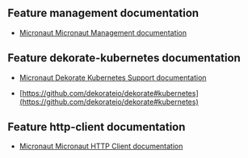 ## Feature management documentation

- [Micronaut Micronaut Management documentation](https://docs.micronaut.io/latest/guide/index.html#management)

## Feature dekorate-kubernetes documentation

- [Micronaut Dekorate Kubernetes Support documentation](https://micronaut-projects.github.io/micronaut-kubernetes/latest/guide/index.html)

- [https://github.com/dekorateio/dekorate#kubernetes](https://github.com/dekorateio/dekorate#kubernetes)

## Feature http-client documentation

- [Micronaut Micronaut HTTP Client documentation](https://docs.micronaut.io/latest/guide/index.html#httpClient)

